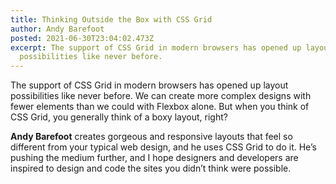 ```yaml
---
title: Thinking Outside the Box with CSS Grid
author: Andy Barefoot
posted: 2021-06-30T23:04:02.473Z
excerpt: The support of CSS Grid in modern browsers has opened up layout
  possibilities like never before.
---
```

<!--StartFragment-->

The support of CSS Grid in modern browsers has opened up layout possibilities like never before. We can create more complex designs with fewer elements than we could with Flexbox alone. But when you think of CSS Grid, you generally think of a boxy layout, right?

<!--EndFragment-->

<!--StartFragment-->

**Andy Barefoot** creates gorgeous and responsive layouts that feel so different from your typical web design, and he uses CSS Grid to do it. He’s pushing the medium further, and I hope designers and developers are inspired to design and code the sites you didn’t think were possible.

<!--EndFragment-->